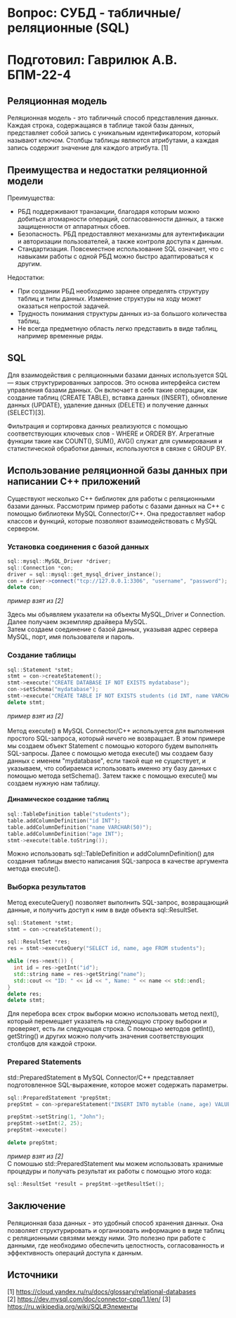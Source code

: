 # Вопрос: СУБД - табличные/реляционные (SQL)
# Подготовил: Гаврилюк А.В. БПМ-22-4

## Реляционная модель
Реляционная модель - это табличный способ представления данных. Каждая строка, содержащаяся в таблице такой базы данных, представляет собой запись с уникальным идентификатором, который называют ключом. Столбцы таблицы являются атрибутами, а каждая запись содержит значение для каждого атрибута. [1]

## Преимущества и недостатки реляционной модели
Преимущества:
- РБД поддерживают транзакции, благодаря которым можно добиться атомарности операций, согласованности данных, а также защищенности от аппаратных сбоев.
- Безопасность. РБД предоставляют механизмы для аутентификации и авторизации пользователей, а также контроля доступа к данным.
- Стандартизация. Повсеместное использование SQL означает, что с навыками работы с одной РБД можно быстро адаптироваться к другим.<br/>

Недостатки:
- При создании РБД необходимо заранее определять структуру таблиц и типы данных. Изменение структуры на ходу может оказаться непростой задачей.
- Трудность понимания структуры данных из-за большого количества таблиц.
- Не всегда предметную область легко представить в виде таблиц, например временные ряды.
## SQL
Для взаимодействия с реляционными базами данных используется SQL — язык структурированных запросов. Это основа интерфейса систем управления базами данных. Он включает в себя такие операции, как создание таблиц (CREATE TABLE), вставка данных (INSERT), обновление данных (UPDATE), удаление данных (DELETE) и получение данных (SELECT)[3].

Фильтрация и сортировка данных реализуются с помощью соответствующих ключевых слов - WHERE и ORDER BY. Агрегатные функции такие как COUNT(), SUM(), AVG() служат для суммирования и статистической обработки данных, используются в связке с GROUP BY. 

## Использование реляционной базы данных при написании C++ приложений
Существуют несколько C++ библиотек для работы с реляционными базами данных. Рассмотрим пример работы с базами данных на C++ с помощью библиотеки MySQL Connector/C++. Она предоставляет набор классов и функций, которые позволяют взаимодействовать с MySQL сервером.
### Установка соединения с базой данных
```c++
sql::mysql::MySQL_Driver *driver;
sql::Connection *con;
driver = sql::mysql::get_mysql_driver_instance();
con = driver->connect("tcp://127.0.0.1:3306", "username", "password");
delete con;
```
_пример взят из [2]_

Здесь мы объявляем указатели на объекты MySQL_Driver и Connection.<br/>
Далее получаем экземпляр драйвера MySQL.<br/>
Затем создаем соединение с базой данных, указывая адрес сервера MySQL, порт, имя пользователя и пароль.<br/>
### Создание таблицы
```c++
sql::Statement *stmt;
stmt = con->createStatement();
stmt->execute("CREATE DATABASE IF NOT EXISTS mydatabase");
con->setSchema("mydatabase");
stmt->execute("CREATE TABLE IF NOT EXISTS students (id INT, name VARCHAR(50), age INT)");
delete stmt;
```
_пример взят из [2]_<br/><br/>
Метод execute() в MySQL Connector/C++ используется для выполнения простого SQL-запроса, который ничего не возвращает.
В этом примере мы создаем объект Statement с помощью которого будем выполнять SQL-запросы.
Далее с помощью метода execute() мы создаем базу данных с именем "mydatabase", если такой еще не существует, и указываем, что собираемся использовать именно эту базу данных с помощью метода setSchema().
Затем также с помощью execute() мы создаем нужную нам таблицу.
#### Динамическое создание таблиц
```c++
sql::TableDefinition table("students");
table.addColumnDefinition("id INT");
table.addColumnDefinition("name VARCHAR(50)");
table.addColumnDefinition("age INT");
stmt->execute(table.toString());
```
Можно использовать sql::TableDefinition и addColumnDefinition() для создания таблицы вместо написания SQL-запроса в качестве аргумента метода execute().
### Выборка результатов
Метод executeQuery() позволяет выполнить SQL-запрос, возвращающий данные, и получить доступ к ним в виде объекта sql::ResultSet.
```c++
sql::Statement *stmt;
stmt = con->createStatement();

sql::ResultSet *res;
res = stmt->executeQuery("SELECT id, name, age FROM students");

while (res->next()) {
  int id = res->getInt("id");
  std::string name = res->getString("name");
  std::cout << "ID: " << id << ", Name: " << name << std::endl;
}
delete res;
delete stmt;
```
Для перебора всех строк выборки можно использовать метод next(), который перемещает указатель на следующую строку выборки и проверяет, есть ли следующая строка. С помощью методов getInt(), getString() и других можно получить значения соответствующих столбцов для каждой строки.

### Prepared Statements
std::PreparedStatement в MySQL Connector/C++ представляет подготовленное SQL-выражение, которое может содержать параметры.
```c++
sql::PreparedStatement *prepStmt;
prepStmt = con->prepareStatement("INSERT INTO mytable (name, age) VALUES (?, ?)");

prepStmt->setString(1, "John");
prepStmt->setInt(2, 25);
prepStmt->execute()

delete prepStmt;
```
_пример взят из [2]_<br/>
С помошью std::PreparedStatement мы можем использовать хранимые процедуры и получать результат их работы с помощью этого кода:
```c++
sql::ResultSet *result = prepStmt->getResultSet();
```

## Заключение
Реляционная база данных - это удобный способ хранения данных. Она позволяет структурировать и организовать информацию в виде таблиц с реляционными связями между ними. Это полезно при работе с данными, где необходимо обеспечить целостность, согласованность и эффективность операций доступа к данным.

## Источники
[1] https://cloud.yandex.ru/ru/docs/glossary/relational-databases<br/>
[2] https://dev.mysql.com/doc/connector-cpp/1.1/en/
[3] https://ru.wikipedia.org/wiki/SQL#Элементы


